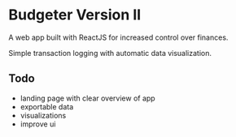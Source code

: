 # Budgeter Version II

A web app built with ReactJS for increased control over finances. 

Simple transaction logging with automatic data visualization. 

## Todo
- landing page with clear overview of app
- exportable data
- visualizations
- improve ui
